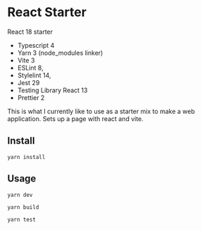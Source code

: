 # React Starter

React 18 starter
- Typescript 4
- Yarn 3 (node_modules linker)
- Vite 3
- ESLint 8,
- Stylelint 14,
- Jest 29
- Testing Library React 13
- Prettier 2

This is what I currently like to use as a starter mix to make a web application. Sets up a page with react and vite.

## Install

``` 
yarn install
```

## Usage

```
yarn dev
```

```
yarn build
```

```
yarn test
```


